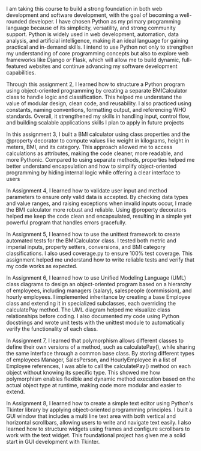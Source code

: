 I am taking this course to build a strong foundation in both web development and software development, with the goal of becoming a well-rounded developer. 
I have chosen Python as my primary programming language because of its simplicity, versatility, and strong community support. 
Python is widely used in web development, automation, data analysis, and artificial intelligence, making it an ideal language for gaining practical and in-demand skills. 
I intend to use Python not only to strengthen my understanding of core programming concepts but also to explore web frameworks like Django or Flask,
which will allow me to build dynamic, full-featured websites and continue advancing my software development capabilities.

Through this assignment 2, I learned how to structure a Python program using object-oriented programming by creating a separate BMICalculator class to handle logic and classification. This helped me understand the value of modular design, clean code, and reusability. I also practiced using constants, naming conventions, formatting output, and referencing WHO standards. Overall, it strengthened my skills in handling input, control flow, and building scalable applications skills I plan to apply in future projects

In this assignment 3, I built a BMI calculator using class properties and the @property decorator to compute values like weight in kilograms, height in meters, BMI, and its category. This approach allowed me to access calculations as attributes, making the code cleaner, more readable, and more Pythonic. Compared to using separate methods, properties helped me better understand encapsulation and how to simplify object-oriented programming by hiding internal logic while offering a clear interface to users

In Assignment 4, I learned how to validate user input and method parameters to ensure only valid data is accepted. By checking data types and value ranges, and raising exceptions when invalid inputs occur, I made the BMI calculator more robust and reliable. Using @property decorators helped me keep the code clean and encapsulated, resulting in a simple yet powerful program that handles errors gracefully.

In Assignment 5, I learned how to use the unittest framework to create automated tests for the BMICalculator class. I tested both metric and imperial inputs, property setters, conversions, and BMI category classifications. I also used coverage.py to ensure 100% test coverage. This assignment helped me understand how to write reliable tests and verify that my code works as expected.

In Assignment 6, I learned how to use Unified Modeling Language (UML) class diagrams to design an object-oriented program based on a hierarchy of employees, including managers (salary), salespeople (commission), and hourly employees. I implemented inheritance by creating a base Employee class and extending it in specialized subclasses, each overriding the calculatePay method. The UML diagram helped me visualize class relationships before coding. I also documented my code using Python docstrings and wrote unit tests with the unittest module to automatically verify the functionality of each class.

In Assignment 7, I learned that polymorphism allows different classes to define their own versions of a method, such as calculatePay(), while sharing the same interface through a common base class. By storing different types of employees Manager, SalesPerson, and HourlyEmployee in a list of Employee references, I was able to call the calculatePay() method on each object without knowing its specific type. This showed me how polymorphism enables flexible and dynamic method execution based on the actual object type at runtime, making code more modular and easier to extend.

In Assignment 8, I learned how to create a simple text editor using Python's Tkinter library by applying object-oriented programming principles. I built a GUI window that includes a multi line text area with both vertical and horizontal scrollbars, allowing users to write and navigate text easily. I also learned how to structure widgets using frames and configure scrollbars to work with the text widget. This foundational project has given me a solid start in GUI development with Tkinter.
